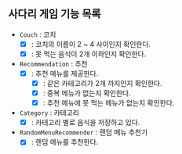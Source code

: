 ## 사다리 게임 기능 목록

* `Couch` : 코치
    * [x] : 코치의 이름이 2 ~ 4 사이인지 확인한다.
    * [x] : 못 먹는 음식이 2개 이하인지 확인한다.

* `Recommendation` : 추천
    * [x] : 추천 메뉴를 제공한다.
      * [x] : 같은 카테고리가 2개 까지인지 확인한다.
      * [x] : 중복 메뉴가 없는지 확인한다.
      * [x] : 추천 메뉴에 못 먹는 메뉴가 없는지 확인한다.

* `Category` : 카테고리
    * [x] : 카테고리 별로 음식을 저장하고 있다.

* `RandomMenuRecommender` : 랜덤 메뉴 추천기
    * [x] : 랜덤 메뉴를 추천한다.
